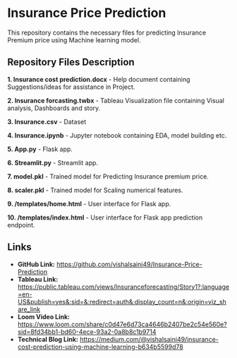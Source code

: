 # Insurance Price Prediction
 This repository contains the necessary files for predicting Insurance Premium price using Machine learning model.
## Repository Files Description

**1. Insurance cost prediction.docx** - Help document containing Suggestions/ideas for assistance in Project.

**2. Insurance forcasting.twbx** - Tableau Visualization file containing Visual analysis, Dashboards and story.

**3. Insurance.csv** - Dataset

**4. Insurance.ipynb** - Jupyter notebook containing EDA, model building etc.

**5. App.py** - Flask app.

**6. Streamlit.py** - Streamlit app.

**7. model.pkl** - Trained model for Predicting Insurance premium price.

**8. scaler.pkl** - Trained model for Scaling numerical features.

**9. /templates/home.html** - User interface for Flask app.

**10. /templates/index.html** - User interface for Flask app prediction endpoint.


## Links
- **GitHub Link:** https://github.com/vishalsaini49/Insurance-Price-Prediction
- **Tableau Link:** https://public.tableau.com/views/Insuranceforecasting/Story1?:language=en-US&publish=yes&:sid=&:redirect=auth&:display_count=n&:origin=viz_share_link
- **Loom Video Link:** https://www.loom.com/share/c0d47e6d73ca4646b2407be2c54e560e?sid=8fd34bb1-bd60-4ece-93a2-0a8b8c1b9714
- **Technical Blog Link:** https://medium.com/@vishalsaini49/insurance-cost-prediction-using-machine-learning-b634b5599d78
